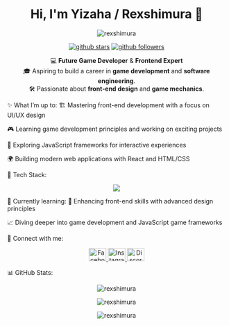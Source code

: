 <h1 align="center">Hi, I'm Yizaha / Rexshimura 👾</h1>

<p align="center">
<img src="https://www.google.com/search?q=https://komarev.com/ghpvc/%3Fusername%3Drexshimura%26label%3DProfile%2520views%26color%3D0e75b6%26style%3Dflat-square" alt="rexshimura" />
</p>

<p align="center">
<a href="https://www.google.com/search?q=https://github.com/rexshimura%3Ftab%3Drepositories" target="_blank"><img src="https://www.google.com/search?q=https://img.shields.io/github/stars/rexshimura%3Fstyle%3Dflat-square%26logo%3Dgithub%26label%3DStars" alt="github stars"></a>
<a href="https://www.google.com/search?q=https://github.com/rexshimura%3Ftab%3Dfollowers" target="_blank"><img src="https://www.google.com/search?q=https://img.shields.io/github/followers/rexshimura%3Fstyle%3Dflat-square%26logo%3Dgithub%26label%3DFollowers" alt="github followers"></a>
</p>

<p align="center">
💻 <strong>Future Game Developer</strong> & <strong>Frontend Expert</strong><br>
🎓 Aspiring to build a career in <strong>game development</strong> and <strong>software engineering</strong>.<br>
🛠️ Passionate about <strong>front-end design</strong> and <strong>game mechanics</strong>.
</p>

✨ What I’m up to:
🏗️ Mastering front-end development with a focus on UI/UX design

🎮 Learning game development principles and working on exciting projects

🚀 Exploring JavaScript frameworks for interactive experiences

🌍 Building modern web applications with React and HTML/CSS

💼 Tech Stack:
<p align="center">
<a href="https://skillicons.dev">
<img src="https://www.google.com/search?q=https://skillicons.dev/icons%3Fi%3Dhtml,css,js,react,bootstrap,java,c,cpp,cs,lua,yaml,jenkins,mysql,mongodb,spring,python,qt%26perline%3D9" />
</a>
</p>

🌱 Currently learning:
🎨 Enhancing front-end skills with advanced design principles

📈 Diving deeper into game development and JavaScript game frameworks

🤝 Connect with me:
<!--
TODO: Replace the href attributes with your actual social media links.
For example, for Instagram, it should be something like: https://www.instagram.com/your_username
-->

<p align="center">
<a href="https://www.facebook.com/profile.php?id=61553880391633" target="_blank">
<img src="https://raw.githubusercontent.com/rahuldkjain/github-profile-readme-generator/master/src/images/icons/Social/facebook.svg" alt="Facebook" height="30" width="40" />
</a>
<a href="#" target="_blank">
<img src="https://raw.githubusercontent.com/rahuldkjain/github-profile-readme-generator/master/src/images/icons/Social/instagram.svg" alt="Instagram" height="30" width="40" />
</a>
<a href="#" target="_blank">
<img src="https://raw.githubusercontent.com/rahuldkjain/github-profile-readme-generator/master/src/images/icons/Social/discord.svg" alt="Discord" height="30" width="40" />
</a>
</p>

📊 GitHub Stats:
<p align="center">
<img src="https://github-readme-stats.vercel.app/api/top-langs?username=rexshimura&show_icons=true&locale=en&layout=compact" alt="rexshimura" />
</p>
<p align="center">
<img src="https://github-readme-stats.vercel.app/api?username=rexshimura&show_icons=true&locale=en" alt="rexshimura" />
</p>
<p align="center">
<img src="https://github-readme-streak-stats.herokuapp.com/?user=rexshimura&" alt="rexshimura" />
</p>
